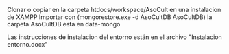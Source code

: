 Clonar o copiar en la carpeta htdocs/workspace/AsoCult en una instalacion de XAMPP
Importar con (mongorestore.exe -d AsoCultDB AsoCultDB) la carpeta AsoCultDB esta en data-mongo

Las instrucciones de instalacion del entorno están en el archivo "Instalacion entorno.docx"